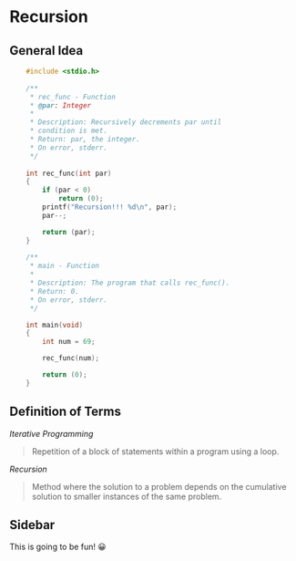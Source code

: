 # Recursion

## General Idea

```c
	#include <stdio.h>
	
	/**
	 * rec_func - Function
	 * @par: Integer
	 *
	 * Description: Recursively decrements par until
	 * condition is met.
	 * Return: par, the integer.
	 * On error, stderr.
	 */
	
	int rec_func(int par)
	{
		if (par < 0)
			return (0);
		printf("Recursion!!! %d\n", par);
		par--;

		return (par);
	}
	
	/**
	 * main - Function
	 *
	 * Description: The program that calls rec_func().
	 * Return: 0.
	 * On error, stderr.
	 */

	int main(void)
	{
		int num = 69;

		rec_func(num);

		return (0);
	}
```

## Definition of Terms

_Iterative Programming_

> Repetition of a block of statements within a program using a loop.

_Recursion_

> Method where the solution to a problem depends on the cumulative solution to smaller instances of the same problem.

## Sidebar

This is going to be fun! :grinning:
